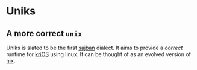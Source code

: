# Uniks
## A more correct `unix`

Uniks is slated to be the first [sajban](hob.uniks/sajban) dialect. It aims to provide a *correct* runtime for
[kriOS](hob.uniks/sajban/krios) using linux. It can be thought of as an evolved version of
[nix](hob.uniks/nix).
